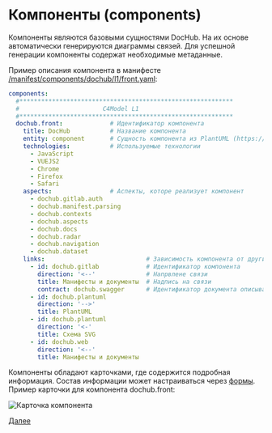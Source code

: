 # Компоненты (components)
Компоненты являются базовыми сущностями DocHub. На их основе автоматически генерируются диаграммы связей.
Для успешной генерации компоненты содержат необходимые метаданные.

Пример описания компонента в манифесте [/manifest/components/dochub/l1/front.yaml](/manifest/components/dochub/l1/front.yaml):
```yaml
components:
  #***********************************************************
  #                       C4Model L1
  #***********************************************************
  dochub.front:             # Идентификатор компонента
    title: DocHub           # Название компонента
    entity: component       # Сущность компонента из PlantUML (https://plantuml.com/ru/deployment-diagram)
    technologies:           # Используемые технологии
      - JavaScript
      - VUEJS2
      - Chrome
      - Firefox
      - Safari
    aspects:                # Аспекты, которе реализует компонент
      - dochub.gitlab.auth
      - dochub.manifest.parsing
      - dochub.contexts
      - dochub.aspects
      - dochub.docs
      - dochub.radar
      - dochub.navigation
      - dochub.dataset
    links:                            # Зависимость компонента от других компонентов
      - id: dochub.gitlab             # Идентификатор компонента
        direction: '<--'              # Напрвлене связи
        title: Манифесты и документы  # Надпись на связи
        contract: dochub.swagger      # Идентификатор документа описывающего контракт (может быть прямой ссылкой, например: http://foo.com)
      - id: dochub.plantuml
        direction: '-->'
        title: PlantUML
      - id: dochub.plantuml
        direction: '<-'
        title: Схема SVG
      - id: dochub.web
        direction: '<--'
        title: Манифесты и документы
```

Компоненты обладают карточками, где содержится подробная информация. 
Состав информации может настраиваться через [формы](/docs/dochub.forms). 
Пример карточки для компонента dochub.front:

![Карточка компонента](@component/dochub.front)

[Далее](/docs/dochub.contexts)
